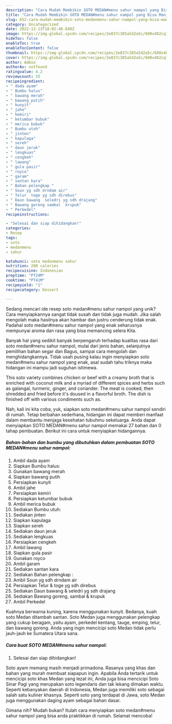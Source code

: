 ```yaml
---
description: "Cara Mudah Membikin SOTO MEDAN#menu sahur nampol yang Bisa Manjain Lidah"
title: "Cara Mudah Membikin SOTO MEDAN#menu sahur nampol yang Bisa Manjain Lidah"
slug: 652-cara-mudah-membikin-soto-medanmenu-sahur-nampol-yang-bisa-manjain-lidah
category: Uncategorized
date: 2022-12-13T18:02:46.648Z
image: https://img-global.cpcdn.com/recipes/2e837c385a5d2a5c/680x482cq70/soto-medanmenu-sahur-nampol-foto-resep-utama.jpg
hideToc: false
enableToc: true
enableTocContent: false
thumbnail: https://img-global.cpcdn.com/recipes/2e837c385a5d2a5c/680x482cq70/soto-medanmenu-sahur-nampol-foto-resep-utama.jpg
cover: https://img-global.cpcdn.com/recipes/2e837c385a5d2a5c/680x482cq70/soto-medanmenu-sahur-nampol-foto-resep-utama.jpg
author: Admin
authorAv: notfound
ratingvalue: 4.2
reviewcount: 15
recipeingredient:
- " dada ayam"
- " Bumbu halus"
- " bawang merah"
- " bawang putih"
- " kunyit"
- " jahe"
- " kemiri"
- " ketumbar bubuk"
- " merica bubuk"
- " Bumbu utuh"
- " jinten"
- " kapulaga"
- " sereh"
- " daun jeruk"
- " lengkuas"
- " cengkeh"
- " lawang"
- " gula pasir"
- " royco"
- " garam"
- " santan kara"
- " Bahan pelengkap "
- " Soun yg sdh drndam air"
- " Telur  toge yg sdh direbus"
- " Daun bawang  seledri yg sdh drajang"
- " Bawang goreng sambal  krupuk"
- " Perkedel"
recipeinstructions:

- "Selesai dan siap dihidangkan!"
categories:
- Resep
tags:
- soto
- medanmenu
- sahur

katakunci: soto medanmenu sahur 
nutrition: 280 calories
recipecuisine: Indonesian
preptime: "PT24M"
cooktime: "PT41M"
recipeyield: "1"
recipecategory: Dessert

---
```





Sedang mencari ide resep soto medan#menu sahur nampol yang unik? Cara menyiapkannya sangat tidak susah dan tidak juga mudah. Jika salah mengolah maka hasilnya akan hambar dan justru cenderung tidak enak. Padahal soto medan#menu sahur nampol yang enak seharusnya mempunyai aroma dan rasa yang bisa memancing selera Kita.





Banyak hal yang sedikit banyak berpengaruh terhadap kualitas rasa dari soto medan#menu sahur nampol, mulai dari jenis bahan, selanjutnya pemilihan bahan segar dan Bagus, sampai cara mengolah dan menghidangkannya. Tidak usah pusing kalau ingin menyiapkan soto medan#menu sahur nampol yang enak,      asal sudah tahu triknya maka hidangan ini mampu jadi suguhan istimewa.














This soto variety combines chicken or beef with a creamy broth that is enriched with coconut milk and a myriad of different spices and herbs such as galangal, turmeric, ginger, and coriander. The meat is cooked, then shredded and fried before it&#39;s doused in a flavorful broth. The dish is finished off with various condiments such as.






Nah, kali ini kita coba, yuk, siapkan soto medan#menu sahur nampol sendiri di rumah. Tetap berbahan sederhana, hidangan ini dapat memberi manfaat dalam membantu menjaga kesehatan tubuhmu sekeluarga. Anda dapat menyiapkan SOTO MEDAN#menu sahur nampol memakai 27 bahan dan 0 tahap pembuatan. Berikut ini cara untuk menyiapkan hidangannya.

<!--inarticleads1-->

##### Bahan-bahan dan bumbu yang dibutuhkan dalam pembuatan SOTO MEDAN#menu sahur nampol:

1. Ambil  dada ayam
1. Siapkan  Bumbu halus:
1. Gunakan  bawang merah
1. Siapkan  bawang putih
1. Persiapkan  kunyit
1. Ambil  jahe
1. Persiapkan  kemiri
1. Persiapkan  ketumbar bubuk
1. Ambil  merica bubuk
1. Sediakan  Bumbu utuh:
1. Sediakan  jinten
1. Siapkan  kapulaga
1. Siapkan  sereh
1. Sediakan  daun jeruk
1. Sediakan  lengkuas
1. Persiapkan  cengkeh
1. Ambil  lawang
1. Siapkan  gula pasir
1. Gunakan  royco
1. Ambil  garam
1. Sediakan  santan kara
1. Sediakan  Bahan pelengkap :
1. Ambil  Soun yg sdh drndam air
1. Persiapkan  Telur &amp; toge yg sdh direbus
1. Sediakan  Daun bawang &amp; seledri yg sdh drajang
1. Sediakan  Bawang goreng, sambal &amp; krupuk
1. Ambil  Perkedel


Kuahnya berwarna kuning, karena menggunakan kunyit. Bedanya, kuah soto Medan ditambah santan. Soto Medan juga menggunakan pelengkap yang cukup beragam, yaitu ayam, perkedel kentang, tauge, emping, telur, dan bawang goreng. Anda yang ingin mencicipi soto Medan tidak perlu jauh-jauh ke Sumatera Utara sana. 

<!--inarticleads2-->

##### Cara buat SOTO MEDAN#menu sahur nampol:


1. Selesai dan siap dihidangkan!

Soto ayam memang masih menjadi primadona. Rasanya yang khas dan bahan yang murah membuat siapapun ingin. Apabila Anda tertarik untuk mencicipi soto khas Medan yang lezat ini, Anda juga bisa mencicipi Soto Sinar Pagi yang merupakan soto legendaris dan tak lekang dimakan waktu. Seperti kebanyakan daerah di Indonesia, Medan juga memiliki soto sebagai salah satu kuliner khasnya. Seperti soto yang terdapat di Jawa, soto Medan juga menggunakan daging ayam sebagai bahan dasar. 

Gimana nih? Mudah bukan? Itulah cara menyiapkan soto medan#menu sahur nampol yang bisa anda praktikkan di rumah. Selamat mencoba!
